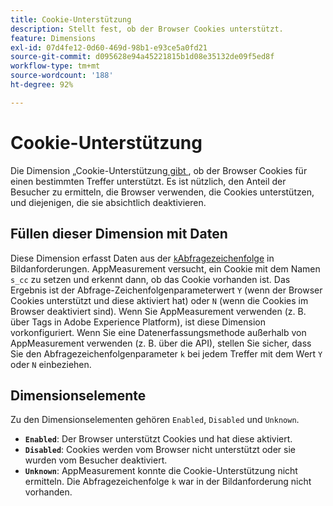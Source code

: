 ```yaml
---
title: Cookie-Unterstützung
description: Stellt fest, ob der Browser Cookies unterstützt.
feature: Dimensions
exl-id: 07d4fe12-0d60-469d-98b1-e93ce5a0fd21
source-git-commit: d095628e94a45221815b1d08e35132de09f5ed8f
workflow-type: tm+mt
source-wordcount: '188'
ht-degree: 92%

---
```


# Cookie-Unterstützung

Die Dimension „Cookie-Unterstützung[&#x200B; gibt &#x200B;](overview.md), ob der Browser Cookies für einen bestimmten Treffer unterstützt. Es ist nützlich, den Anteil der Besucher zu ermitteln, die Browser verwenden, die Cookies unterstützen, und diejenigen, die sie absichtlich deaktivieren.

## Füllen dieser Dimension mit Daten

Diese Dimension erfasst Daten aus der [`k`Abfragezeichenfolge](/help/implement/validate/query-parameters.md) in Bildanforderungen. AppMeasurement versucht, ein Cookie mit dem Namen `s_cc` zu setzen und erkennt dann, ob das Cookie vorhanden ist. Das Ergebnis ist der Abfrage-Zeichenfolgenparameterwert `Y` (wenn der Browser Cookies unterstützt und diese aktiviert hat) oder `N` (wenn die Cookies im Browser deaktiviert sind). Wenn Sie AppMeasurement verwenden (z. B. über Tags in Adobe Experience Platform), ist diese Dimension vorkonfiguriert. Wenn Sie eine Datenerfassungsmethode außerhalb von AppMeasurement verwenden (z. B. über die API), stellen Sie sicher, dass Sie den Abfragezeichenfolgenparameter `k` bei jedem Treffer mit dem Wert `Y` oder `N` einbeziehen.

## Dimensionselemente

Zu den Dimensionselementen gehören `Enabled`, `Disabled` und `Unknown`.

* **`Enabled`**: Der Browser unterstützt Cookies und hat diese aktiviert.
* **`Disabled`**: Cookies werden vom Browser nicht unterstützt oder sie wurden vom Besucher deaktiviert.
* **`Unknown`**: AppMeasurement konnte die Cookie-Unterstützung nicht ermitteln. Die Abfragezeichenfolge `k` war in der Bildanforderung nicht vorhanden.
